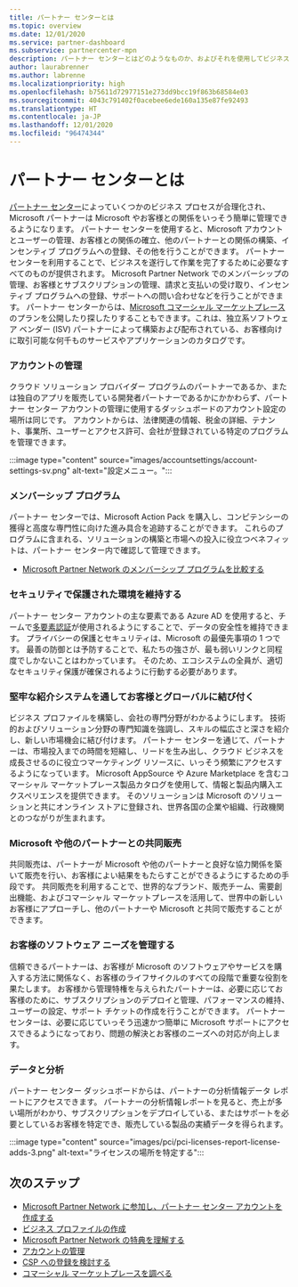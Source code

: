 ```yaml
---
title: パートナー センターとは
ms.topic: overview
ms.date: 12/01/2020
ms.service: partner-dashboard
ms.subservice: partnercenter-mpn
description: パートナー センターとはどのようなものか、およびそれを使用してビジネスを成長させる方法について説明します
author: laurabrenner
ms.author: labrenne
ms.localizationpriority: high
ms.openlocfilehash: b75611d72977151e273dd9bcc19f863b68584e03
ms.sourcegitcommit: 4043c791402f0acebee6ede160a135e87fe92493
ms.translationtype: HT
ms.contentlocale: ja-JP
ms.lasthandoff: 12/01/2020
ms.locfileid: "96474344"
---
```

# <a name="what-is-partner-center"></a>パートナー センターとは

[パートナー センター](https://partner.microsoft.com/dashboard/home)によっていくつかのビジネス プロセスが合理化され、Microsoft パートナーは Microsoft やお客様との関係をいっそう簡単に管理できるようになります。   パートナー センターを使用すると、Microsoft アカウントとユーザーの管理、お客様との関係の確立、他のパートナーとの関係の構築、インセンティブ プログラムへの登録、その他を行うことができます。 パートナー センターを利用することで、ビジネスを遂行して作業を完了するために必要なすべてのものが提供されます。 Microsoft Partner Network でのメンバーシップの管理、お客様とサブスクリプションの管理、請求と支払いの受け取り、インセンティブ プログラムへの登録、サポートへの問い合わせなどを行うことができます。 パートナー センターからは、[Microsoft コマーシャル マーケットプレース](/azure/marketplace)のプランを公開したり探したりすることもできます。これは、独立系ソフトウェア ベンダー (ISV) パートナーによって構築および配布されている、お客様向けに取引可能な何千ものサービスやアプリケーションのカタログです。

### <a name="manage-your-account"></a>アカウントの管理

クラウド ソリューション プロバイダー プログラムのパートナーであるか、または独自のアプリを販売している開発者パートナーであるかにかかわらず、パートナー センター アカウントの管理に使用するダッシュボードのアカウント設定の場所は同じです。  アカウントからは、法律関連の情報、税金の詳細、テナント、事業所、ユーザーとアクセス許可、会社が登録されている特定のプログラムを管理できます。 

:::image type="content" source="images/accountsettings/account-settings-sv.png" alt-text="設定メニュー。":::


### <a name="membership-programs"></a>メンバーシップ プログラム

パートナー センターでは、Microsoft Action Pack を購入し、コンピテンシーの獲得と高度な専門性に向けた進み具合を追跡することができます。 これらのプログラムに含まれる、ソリューションの構築と市場への投入に役立つベネフィットは、パートナー センター内で確認して管理できます。

- [Microsoft Partner Network のメンバーシップ プログラムを比較する](https://partner.microsoft.com/membership/compare-offers) 


### <a name="maintain-a-secure-environment"></a>セキュリティで保護された環境を維持する

パートナー センター アカウントの主な要素である Azure AD を使用すると、チームで[多要素認証](partner-security-requirements-mandating-mfa.md)が使用されるようにすることで、データの安全性を維持できます。 プライバシーの保護とセキュリティは、Microsoft の最優先事項の 1 つです。 最善の防御とは予防することで、私たちの強さが、最も弱いリンクと同程度でしかないことはわかっています。 そのため、エコシステムの全員が、適切なセキュリティ保護が確保されるように行動する必要があります。

### <a name="connect-with-customers-globally-and-through-a-robust-referral-system"></a>堅牢な紹介システムを通してお客様とグローバルに結び付く

ビジネス プロファイルを構築し、会社の専門分野がわかるようにします。 技術的およびソリューション分野の専門知識を強調し、スキルの幅広さと深さを紹介し、新しい市場機会に結び付けます。 パートナー センターを通じて、パートナーは、市場投入までの時間を短縮し、リードを生み出し、クラウド ビジネスを成長させるのに役立つマーケティング リソースに、いっそう頻繁にアクセスするようになっています。 Microsoft AppSource や Azure Marketplace を含むコマーシャル マーケットプレース製品カタログを使用して、情報と製品内購入エクスペリエンスを提供できます。 そのソリューションは Microsoft のソリューションと共にオンライン ストアに登録され、世界各国の企業や組織、行政機関とのつながりが生まれます。

### <a name="co-sell-with-microsoft-and-other-partners"></a>Microsoft や他のパートナーとの共同販売

共同販売は、パートナーが Microsoft や他のパートナーと良好な協力関係を築いて販売を行い、お客様によい結果をもたらすことができるようにするための手段です。  共同販売を利用することで、世界的なブランド、販売チーム、需要創出機能、およびコマーシャル マーケットプレースを活用して、世界中の新しいお客様にアプローチし、他のパートナーや Microsoft と共同で販売することができます。

### <a name="manage-your-customers-software-needs"></a>お客様のソフトウェア ニーズを管理する

信頼できるパートナーは、お客様が Microsoft のソフトウェアやサービスを購入する方法に関係なく、お客様のライフサイクルのすべての段階で重要な役割を果たします。 お客様から管理特権を与えられたパートナーは、必要に応じてお客様のために、サブスクリプションのデプロイと管理、パフォーマンスの維持、ユーザーの設定、サポート チケットの作成を行うことができます。 パートナー センターは、必要に応じていっそう迅速かつ簡単に Microsoft サポートにアクセスできるようになっており、問題の解決とお客様のニーズへの対応が向上します。

### <a name="data-and-analytics"></a>データと分析

パートナー センター ダッシュボードからは、パートナーの分析情報データ レポートにアクセスできます。 パートナーの分析情報レポートを見ると、売上が多い場所がわかり、サブスクリプションをデプロイしている、またはサポートを必要としているお客様を特定でき、販売している製品の実績データを得られます。

:::image type="content" source="images/pci/pci-licenses-report-license-adds-3.png" alt-text="ライセンスの場所を特定する":::


## <a name="next-steps"></a>次のステップ

- [Microsoft Partner Network に参加し、パートナー センター アカウントを作成する](mpn-create-a-partner-center-account.md)
- [ビジネス プロファイルの作成](create-a-marketing-profile.md)
- [Microsoft Partner Network の特典を理解する](mpn-find-benefits.md)
- [アカウントの管理](partner-center-account-setup.md)
- [CSP への登録を検討する](csp-overview.md)
- [コマーシャル マーケットプレースを調べる](csp-commercial-marketplace-overview.md)

